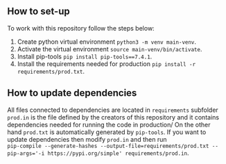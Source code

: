 

## How to set-up 
To work with this repository follow the steps below:
1. Create python virtual environment `python3 -m venv main-venv`.
2. Activate the virtual environment `source main-venv/bin/activate`.
3. Install pip-tools `pip install pip-tools==7.4.1`.
4. Install the requirements needed for production `pip install -r requirements/prod.txt`.

## How to update dependencies
All files connected to dependencies are located in `requirements` subfolder <br>
`prod.in` is the file defined by the creators of this repository and it contains dependencies needed for running the code in production/
On the other hand `prod.txt` is automatically generated by `pip-tools`.
If you want to update dependencies then modify `prod.in` and then run <br>
`pip-compile --generate-hashes --output-file=requirements/prod.txt --pip-args='-i https://pypi.org/simple' requirements/prod.in`. <br>